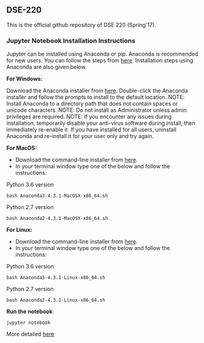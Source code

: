 ## DSE-220

This is the official github repository of DSE 220 (Spring'17).

### Jupyter Notebook Installation Instructions

Jupyter can be installed using Anaconda or pip. Anaconda is recommended for new users. 
You can follow the steps from [here](http://jupyter.readthedocs.io/en/latest/install.html).
Installation steps using Anaconda are also given below.

**For Windows:**

Download the Anaconda installer from [here](http://continuum.io/downloads.html).
Double-click the Anaconda installer and follow the prompts to install to the default location.
NOTE: Install Anaconda to a directory path that does not contain spaces or unicode characters.
NOTE: Do not install as Administrator unless admin privileges are required.
NOTE: If you encounter any issues during installation, temporarily disable your anti-virus software during install, then immediately re-enable it. If you have installed for all users, uninstall Anaconda and re-install it for your user only and try again.

**For MacOS:**

* Download the command-line installer from [here](https://www.continuum.io/downloads).
* In your terminal window type one of the below and follow the instructions:

Python 3.6 version
```
bash Anaconda3-4.3.1-MacOSX-x86_64.sh 
```

Python 2.7 version
```
bash Anaconda2-4.3.1-MacOSX-x86_64.sh 
```

**For Linux:**

* Download the command-line installer from [here](https://www.continuum.io/downloads).
* In your terminal window type one of the below and follow the instructions:

Python 3.6 version
```
bash Anaconda3-4.3.1-Linux-x86_64.sh
```

Python 2.7 version
```
bash Anaconda2-4.3.1-Linux-x86_64.sh
```

**Run the notebook**:
```
jupyter notebook
```
More detailed [here](http://jupyter.readthedocs.io/en/latest/running.html#running)
